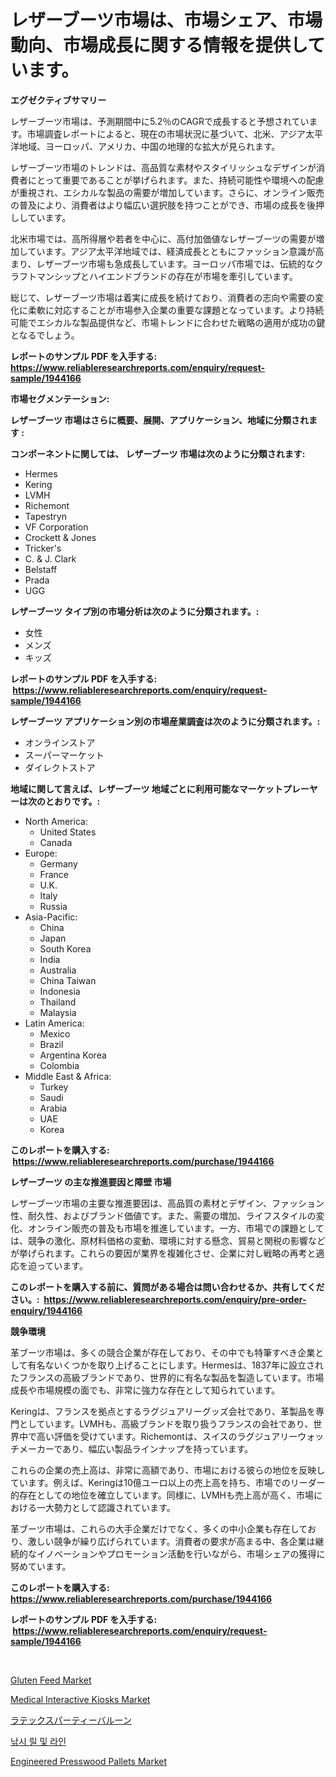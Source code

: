<p><h1>レザーブーツ市場は、市場シェア、市場動向、市場成長に関する情報を提供しています。</h1></p><p><strong>エグゼクティブサマリー</strong></p>
<p><p>レザーブーツ市場は、予測期間中に5.2％のCAGRで成長すると予想されています。市場調査レポートによると、現在の市場状況に基づいて、北米、アジア太平洋地域、ヨーロッパ、アメリカ、中国の地理的な拡大が見られます。</p><p>レザーブーツ市場のトレンドは、高品質な素材やスタイリッシュなデザインが消費者にとって重要であることが挙げられます。また、持続可能性や環境への配慮が重視され、エシカルな製品の需要が増加しています。さらに、オンライン販売の普及により、消費者はより幅広い選択肢を持つことができ、市場の成長を後押ししています。</p><p>北米市場では、高所得層や若者を中心に、高付加価値なレザーブーツの需要が増加しています。アジア太平洋地域では、経済成長とともにファッション意識が高まり、レザーブーツ市場も急成長しています。ヨーロッパ市場では、伝統的なクラフトマンシップとハイエンドブランドの存在が市場を牽引しています。</p><p>総じて、レザーブーツ市場は着実に成長を続けており、消費者の志向や需要の変化に柔軟に対応することが市場参入企業の重要な課題となっています。より持続可能でエシカルな製品提供など、市場トレンドに合わせた戦略の適用が成功の鍵となるでしょう。</p></p>
<p><strong>レポートのサンプル PDF を入手する: <a href="https://www.reliableresearchreports.com/enquiry/request-sample/1944166">https://www.reliableresearchreports.com/enquiry/request-sample/1944166</a></strong></p>
<p><strong>市場セグメンテーション:</strong></p>
<p><strong> レザーブーツ 市場はさらに概要、展開、アプリケーション、地域に分類されます :</strong></p>
<p><strong>コンポーネントに関しては、 レザーブーツ 市場は次のように分類されます: &nbsp;</strong></p>
<p><ul><li>Hermes</li><li>Kering</li><li>LVMH</li><li>Richemont</li><li>Tapestryn</li><li>VF Corporation</li><li>Crockett & Jones</li><li>Tricker's</li><li>C. & J. Clark</li><li>Belstaff</li><li>Prada</li><li>UGG</li></ul></p>
<p><strong> レザーブーツ タイプ別の市場分析は次のように分類されます。:</strong></p>
<p><ul><li>女性</li><li>メンズ</li><li>キッズ</li></ul></p>
<p><strong>レポートのサンプル PDF を入手する: &nbsp;<a href="https://www.reliableresearchreports.com/enquiry/request-sample/1944166">https://www.reliableresearchreports.com/enquiry/request-sample/1944166</a></strong></p>
<p><strong> レザーブーツ アプリケーション別の市場産業調査は次のように分類されます。:</strong></p>
<p><ul><li>オンラインストア</li><li>スーパーマーケット</li><li>ダイレクトストア</li></ul></p>
<p><strong>地域に関して言えば、レザーブーツ 地域ごとに利用可能なマーケットプレーヤーは次のとおりです。:</strong></p>
<p><ul>
    <li>
        North America:
        <ul>
            <li>United States</li>
            <li>Canada</li>
        </ul>
    </li>
    <li>
        Europe:
        <ul>
            <li>Germany</li>
            <li>France</li>
            <li>U.K.</li>
            <li>Italy</li>
            <li>Russia</li>
        </ul>
    </li>
    <li>
        Asia-Pacific:
        <ul>
            <li>China</li>
            <li>Japan</li>
            <li>South Korea</li>
            <li>India</li>
            <li>Australia</li>
            <li>China Taiwan</li>
            <li>Indonesia</li>
            <li>Thailand</li>
            <li>Malaysia</li>
        </ul>
    </li>
    <li>
        Latin America:
        <ul>
            <li>Mexico</li>
            <li>Brazil</li>
            <li>Argentina Korea</li>
            <li>Colombia</li>
        </ul>
    </li>
    <li>
        Middle East & Africa:
        <ul>
            <li>Turkey</li>
            <li>Saudi</li>
            <li>Arabia</li>
            <li>UAE</li>
            <li>Korea</li>
        </ul>
    </li>
    </ul></p>
<p><strong>このレポートを購入する: &nbsp;<a href="https://www.reliableresearchreports.com/purchase/1944166">https://www.reliableresearchreports.com/purchase/1944166</a></strong></p>
<p><strong>レザーブーツ の主な推進要因と障壁 市場</strong></p>
<p><p>レザーブーツ市場の主要な推進要因は、高品質の素材とデザイン、ファッション性、耐久性、およびブランド価値です。また、需要の増加、ライフスタイルの変化、オンライン販売の普及も市場を推進しています。一方、市場での課題としては、競争の激化、原材料価格の変動、環境に対する懸念、貿易と関税の影響などが挙げられます。これらの要因が業界を複雑化させ、企業に対し戦略の再考と適応を迫っています。</p></p>
<p><strong>このレポートを購入する前に、質問がある場合は問い合わせるか、共有してください。:&nbsp; <a href="https://www.reliableresearchreports.com/enquiry/pre-order-enquiry/1944166">https://www.reliableresearchreports.com/enquiry/pre-order-enquiry/1944166</a></strong></p>
<p><strong>競争環境</strong></p>
<p><p>革ブーツ市場は、多くの競合企業が存在しており、その中でも特筆すべき企業として有名ないくつかを取り上げることにします。Hermesは、1837年に設立されたフランスの高級ブランドであり、世界的に有名な製品を製造しています。市場成長や市場規模の面でも、非常に強力な存在として知られています。</p><p>Keringは、フランスを拠点とするラグジュアリーグッズ会社であり、革製品を専門としています。LVMHも、高級ブランドを取り扱うフランスの会社であり、世界中で高い評価を受けています。Richemontは、スイスのラグジュアリーウォッチメーカーであり、幅広い製品ラインナップを持っています。</p><p>これらの企業の売上高は、非常に高額であり、市場における彼らの地位を反映しています。例えば、Keringは10億ユーロ以上の売上高を持ち、市場でのリーダー的存在としての地位を確立しています。同様に、LVMHも売上高が高く、市場における一大勢力として認識されています。</p><p>革ブーツ市場は、これらの大手企業だけでなく、多くの中小企業も存在しており、激しい競争が繰り広げられています。消費者の要求が高まる中、各企業は継続的なイノベーションやプロモーション活動を行いながら、市場シェアの獲得に努めています。</p></p>
<p><strong>このレポートを購入する: &nbsp; <a href="https://www.reliableresearchreports.com/purchase/1944166">https://www.reliableresearchreports.com/purchase/1944166</a></strong></p>
<p><strong>レポートのサンプル PDF を入手する: &nbsp;<a href="https://www.reliableresearchreports.com/enquiry/request-sample/1944166">https://www.reliableresearchreports.com/enquiry/request-sample/1944166</a></strong><strong></strong></p>
<p>&nbsp;</p>
<p><p><a href="https://github.com/vimar16th/Market-Research-Report-List-3/blob/main/gluten-feed-market.md">Gluten Feed Market</a></p><p><a href="https://issuu.com/reportprime-2/docs/medical-interactive-kiosks-market-size-2030.pptx">Medical Interactive Kiosks Market</a></p><p><a href="https://github.com/mohamedbakry57/Market-Research-Report-List-2/blob/main/8921992187461.md">ラテックスパーティーバルーン</a></p><p><a href="https://github.com/vsnao330707/Market-Research-Report-List-1/blob/main/6468423187337.md">낚시 릴 및 라인</a></p><p><a href="https://issuu.com/reportprime-2/docs/engineered-presswood-pallets-market-size-2030.pptx">Engineered Presswood Pallets Market</a></p></p>